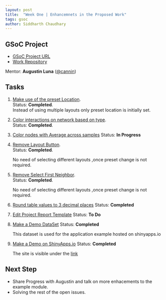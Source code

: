 ```yaml
---
layout: post
title:  "Week One | Enhancemnets in the Proposed Work"
tags: gsoc
author: Siddharth Chaudhary
---
```


## GSoC Project

- [GSoC Project URL](https://summerofcode.withgoogle.com/programs/2023/projects/9bSOdy71)
- [Work Repository](https://github.com/sidd-2203/cellminercdb)

Mentor:
**Augustin Luna** ([@cannin](https://github.com/cannin))

## Tasks

1. [Make use of the preset Location](https://github.com/cannin/gsoc_2023_cellminercdb_networks/issues/1).  
    Status: **Completed**.        
    Instead of using multiple layouts only preset location is initially set.
   

2. [Color interactions on network based on type](https://github.com/cannin/gsoc_2023_cellminercdb_networks/issues/2).  
    Status: **Completed**.    
     
3. [Color nodes with Average across samples](https://github.com/cannin/gsoc_2023_cellminercdb_networks/issues/3)
    Status: **In Progress**

4. [Remove Layout Button](https://github.com/cannin/gsoc_2023_cellminercdb_networks/issues/4).  
    Status: **Completed**.  

    No need of selecting different layouts ,once preset change is not required.

5. [Remove Select First Neighbor](https://github.com/cannin/gsoc_2023_cellminercdb_networks/issues/5).  
    Status: **Completed**.  

    No need of selecting different layouts ,once preset change is not required.

6. [Round table values to 3 decimal places](https://github.com/cannin/gsoc_2023_cellminercdb_networks/issues/6)
    Status: **Completed**

7. [Edit Project Report Template](https://github.com/cannin/gsoc_2023_cellminercdb_networks/issues/7)
    Status: **To Do**

8. [Make a Demo DataSet](https://github.com/cannin/gsoc_2023_cellminercdb_networks/issues/8)
    Status: **Completed**
    
    This dataset is used for the application example hosted on shinyapps.io

9. [Make a Demo on ShinyApps.io](https://github.com/cannin/gsoc_2023_cellminercdb_networks/issues/9)
    Status: **Completed**

    The site is visible under the [link](https://gsoc-cdb.shinyapps.io/gsoc-cdb/)


## Next Step

- Share Progress with Augustin and talk on more enhacements to the example module.
- Solving the rest of the open issues.
